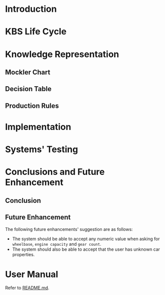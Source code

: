 # Introduction


# KBS Life Cycle


# Knowledge Representation
## Mockler Chart


## Decision Table


## Production Rules



# Implementation


# Systems' Testing


# Conclusions and Future Enhancement
## Conclusion


## Future Enhancement
The following future enhancements' suggestion are as follows:
- The system should be able to accept any numeric value when asking for `wheelbase`, `engine capacity` and `gear count`.
- The system should also be able to accept that the user has unknown car properties.


# User Manual
Refer to [README.md](./README.md).